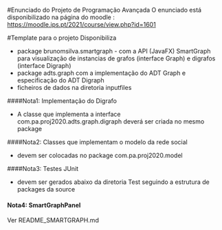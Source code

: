 #Enunciado do Projeto de Programação Avançada
O enunciado está disponibilizado na página do moodle : https://moodle.ips.pt/2021/course/view.php?id=1601

#Template para o projeto
Disponibiliza
 - package brunomsilva.smartgraph - com a API (JavaFX) SmartGraph para visualização de instancias de grafos (interface Graph)  e digrafos (interface Digraph)  
 - package adts.graph com a implementação do ADT Graph e especificação do ADT Digraph 
 - ficheiros de dados na diretoria inputfiles 

####Nota1: Implementação do Digrafo 
- A classe que implementa a interface com.pa.proj2020.adts.graph.digraph deverá ser criada no mesmo package 

####Nota2: Classes que implementam o modelo da rede social  
- devem ser colocadas no package com.pa.proj2020.model

####Nota3: Testes JUnit 
- devem ser gerados abaixo da diretoria Test seguindo a estrutura de packages da source

#### Nota4: SmartGraphPanel
Ver README_SMARTGRAPH.md